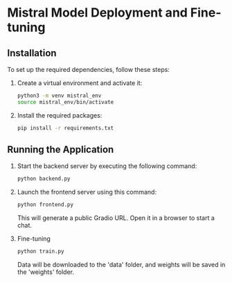 # Mistral Model Deployment and Fine-tuning

## Installation

To set up the required dependencies, follow these steps:

1. Create a virtual environment and activate it:
   ```bash
   python3 -m venv mistral_env
   source mistral_env/bin/activate
   ```

2. Install the required packages:
   ```bash
   pip install -r requirements.txt
   ```

## Running the Application

1. Start the backend server by executing the following command:
   ```bash
   python backend.py
   ```

2. Launch the frontend server using this command:
   ```bash
   python frontend.py
   ```
   This will generate a public Gradio URL. Open it in a browser to start a chat.

3. Fine-tuning
   ```bash
   python train.py
   ```
   Data will be downloaded to the 'data' folder, and weights will be saved in the 'weights' folder.

